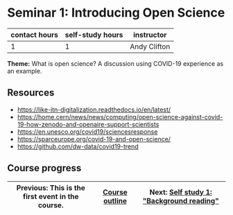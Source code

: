 # Seminar 1: Introducing Open Science

| contact hours | self-study hours | instructor |
|---|---|---|
| 1 | 1 | Andy Clifton |

**Theme:** What is open science? A discussion using COVID-19 experience as an example.

## Resources
- https://like-itn-digitalization.readthedocs.io/en/latest/
- https://home.cern/news/news/computing/open-science-against-covid-19-how-zenodo-and-openaire-support-scientists
- https://en.unesco.org/covid19/sciencesresponse
- https://sparceurope.org/covid-19-and-open-science/
- https://github.com/dw-data/covid19-trend


## Course progress
| Previous: This is the first event in the course. | [Course outline](readme.md#course-outline) | Next: [Self study 1: "Background reading"](selfstudy1.md) |
|---|---|---|




